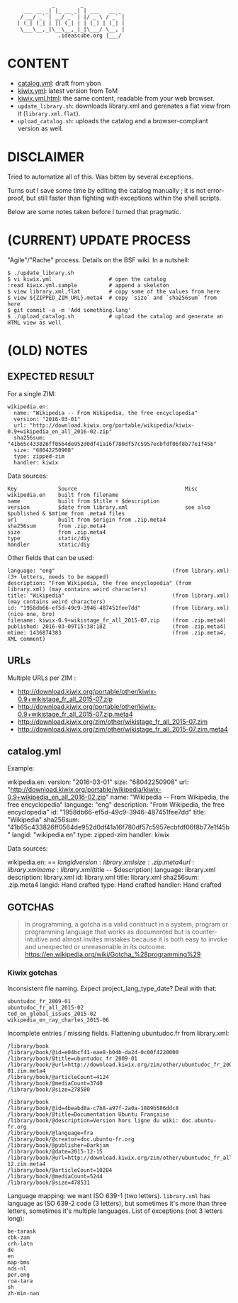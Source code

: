                   _        _
         ___ __ _| |_ __ _| | ___   __ _
        / __/ _` | __/ _` | |/ _ \ / _` |
       | (_| (_| | || (_| | | (_) | (_| |
        \___\__,_|\__\__,_|_|\___/ \__, |
                    .ideascube.org |___/

# CONTENT

* [catalog.yml](catalog.yml): draft from ybon
* [kiwix.yml](kiwix.yml): latest version from ToM
* [kiwix.yml.html](kiwix.yml.html): the same content, readable from your web browser.
* `update_library.sh`: downloads library.xml and gerenates a flat view from it (`library.xml.flat`).
* `upload_catalog.sh`: uploads the catalog and a browser-compliant version as well.

# DISCLAIMER

Tried to automatize all of this. Was bitten by several exceptions.

Turns out I save some time by editing the catalog manually ; it is not error-proof,
but still faster than fighting with exceptions within the shell scripts.

Below are some notes taken before I turned that pragmatic.


# (CURRENT) UPDATE PROCESS

"Agile"/"Rache" process. Details on the BSF wiki. In a nutshell:

    $ ./update_library.sh
    $ vi kiwix.yml                  # open the catalog
    :read kiwix.yml.sample          # append a skeleton
    $ view library.xml.flat         # copy some of the values from here
    $ view ${ZIPPED_ZIM_URL}.meta4  # copy `size` and `sha256sum` from here
    $ git commit -a -m 'Add something.lang'
    $ ./upload_catalog.sh           # upload the catalog and generate an HTML view as well


# (OLD) NOTES

## EXPECTED RESULT

For a single ZIM:

    wikipedia.en:
      name: "Wikipedia -- From Wikipedia, the free encyclopedia"
      version: "2016-03-01"
      url: "http://download.kiwix.org/portable/wikipedia/kiwix-0.9+wikipedia_en_all_2016-02.zip"
      sha256sum: "41b65c433826ff0564de952d0df41a16f780df57c5957ecbfdf06f8b77e1f45b"
      size: "68042250908"
      type: zipped-zim
      handler: kiwix

Data sources:

    Key             Source                                  Misc
    wikipedia.en    built from filename
    name            built from $title + $description
    version         $date from library.xml                  see also $published & $mtime from .meta4 files
    url             built from $origin from .zip.meta4
    sha256sum       from .zip.meta4
    size            from .zip.meta4
    type            static/diy
    handler         static/diy

Other fields that can be used:

    language: "eng"                                     (from library.xml)  (3+ letters, needs to be mapped)
    description: "From Wikipedia, the free encyclopedia" (from library.xml) (may contains weird characters)
    title: "Wikipedia"                                  (from library.xml)  (may contains weird characters)
    id: "1958db66-ef5d-49c9-3946-487451fee7dd"          (from library.xml)  (nice one, bro)
    filename: kiwix-0.9+wikistage_fr_all_2015-07.zip    (from .zip.meta4)
    published: 2016-03-09T15:38:18Z                     (from .zip.meta4)
    mtime: 1436874383                                   (from .zip.meta4, XML comment)


## URLs

Multiple URLs per ZIM :

* http://download.kiwix.org/portable/other/kiwix-0.9+wikistage_fr_all_2015-07.zip
* http://download.kiwix.org/portable/other/kiwix-0.9+wikistage_fr_all_2015-07.zip.meta4
* http://download.kiwix.org/zim/other/wikistage_fr_all_2015-07.zim
* http://download.kiwix.org/zim/other/wikistage_fr_all_2015-07.zim.meta4


## catalog.yml

Example:

  wikipedia.en:
    version: "2016-03-01"
    size: "68042250908"
    url: "http://download.kiwix.org/portable/wikipedia/kiwix-0.9+wikipedia_en_all_2016-02.zip"
    name: "Wikipedia -- From Wikipedia, the free encyclopedia"
    language: "eng"
    description: "From Wikipedia, the free encyclopedia"
    id: "1958db66-ef5d-49c9-3946-487451fee7dd"
    title: "Wikipedia"
    sha256sum: "41b65c433826ff0564de952d0df41a16f780df57c5957ecbfdf06f8b77e1f45b"
    langid: "wikipedia.en"
    type: zipped-zim
    handler: kiwix

Data sources:

  wikipedia.en: == $langid
    version: library.xml
    size: .zip.meta4
    url: library.xml
    name: library.xml ($title -- $description)
    language: library.xml
    description: library.xml
    id: library.xml
    title: library.xml
    sha256sum: .zip.meta4
    langid: Hand crafted
    type: Hand crafted
    handler: Hand crafted

## GOTCHAS

> In programming, a gotcha is a valid construct in a system, program or programming language that works as documented but is counter-intuitive and almost invites mistakes because it is both easy to invoke and unexpected or unreasonable in its outcome.
> <https://en.wikipedia.org/wiki/Gotcha_%28programming%29>

### Kiwix gotchas

Inconsistent file naming. Expect project_lang_type_date? Deal with that:

    ubuntudoc_fr_2009-01
    ubuntudoc_fr_all_2015-02
    ted_en_global_issues_2015-02
    wikipedia_en_ray_charles_2015-06

Incomplete entries / missing fields. Flattening ubuntudoc.fr from library.xml:

    /library/book
    /library/book/@id=e04bcf41-eae8-b04b-da2d-0c00f4220000
    /library/book/@title=ubuntudoc fr 2009-01
    /library/book/@url=http://download.kiwix.org/zim/other/ubuntudoc_fr_2009-01.zim.meta4
    /library/book/@articleCount=4124
    /library/book/@mediaCount=3740
    /library/book/@size=278580
     
    /library/book
    /library/book/@id=4beabd8a-c7b8-a97f-2a0a-1889b586ddc8
    /library/book/@title=Documentation Ubuntu Française
    /library/book/@description=Version hors ligne du wiki: doc.ubuntu-fr.org
    /library/book/@language=fra
    /library/book/@creator=doc.ubuntu-fr.org
    /library/book/@publisher=Darkjam
    /library/book/@date=2015-12-15
    /library/book/@url=http://download.kiwix.org/zim/other/ubuntudoc_fr_all_2015-12.zim.meta4
    /library/book/@articleCount=10284
    /library/book/@mediaCount=5244
    /library/book/@size=478531

Language mapping: we want ISO 639-1 (two letters).
`library.xml` has language as ISO 639-2 code (3 letters), but sometimes it's more than three letters, sometimes it's multiple languages. List of exceptions (not 3 letters long):

    be-tarask
    cbk-zam
    crh-latn
    de
    en
    map-bms
    nds-nl
    per,eng
    roa-tara
    sh
    zh-min-nan

